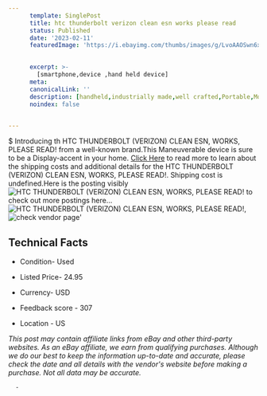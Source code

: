 ```yaml
---
      template: SinglePost
      title: htc thunderbolt verizon clean esn works please read 
      status: Published
      date: '2023-02-11'
      featuredImage: 'https://i.ebayimg.com/thumbs/images/g/LvoAAOSwn6xjYBbY/s-l225.jpg'
       

      excerpt: >-
        [smartphone,device ,hand held device]
      meta:
      canonicalLink: ''
      description: [handheld,industrially made,well crafted,Portable,Mobile,Compact,Convenient,Lightweight,Maneuverable,Man-portable,Miniature,Carriable,Hand-held,Light,Holdable,Transportable,Mobile device,Pocket-sized,On-the-go,Wireless,Cordless,Compact size,Convenient size, smartphone,device ,hand held device]
      noindex: false
      

---
```

$
      Introducing th HTC THUNDERBOLT (VERIZON) CLEAN ESN, WORKS, PLEASE READ! from a well-known brand.This Maneuverable device  is sure to be a Display-accent in your home. [Click Here](https://www.ebay.com/itm/175471799422?hash=item28daef2c7e%3Ag%3ALvoAAOSwn6xjYBbY&mkevt=1&mkcid=1&mkrid=711-53200-19255-0&campid=%253CePNCampaignId%253E&customid=%253CreferenceId%253E&toolid=10049) to read more to learn about the shipping costs and additional details for the HTC THUNDERBOLT (VERIZON) CLEAN ESN, WORKS, PLEASE READ!. Shipping cost is undefined.Here is the posting visibly ![HTC THUNDERBOLT (VERIZON) CLEAN ESN, WORKS, PLEASE READ!](https://i.ebayimg.com/thumbs/images/g/LvoAAOSwn6xjYBbY/s-l225.jpg) to check out more postings here... ![HTC THUNDERBOLT (VERIZON) CLEAN ESN, WORKS, PLEASE READ!](https://i.ebayimg.com/images/g/LvoAAOSwn6xjYBbY/s-l1600.jpg), ![check vendor page](https://origin-galleryplus.ebayimg.com/ws/web/175471799422_2_0_1/225x225.jpg,https://origin-galleryplus.ebayimg.com/ws/web/175471799422_3_0_1/225x225.jpg,https://origin-galleryplus.ebayimg.com/ws/web/175471799422_4_0_1/225x225.jpg,https://origin-galleryplus.ebayimg.com/ws/web/175471799422_5_0_1/225x225.jpg)'

      

 ## Technical Facts 



     
      

 - Condition- Used 


      

 - Listed Price- 24.95 


      

 - Currency- USD 


      

 - Feedback score - 307 


      

 - Location - US 


      
      

 *_This post may contain affiliate links from eBay and other third-party websites. As an eBay affiliate, we earn from qualifying purchases. Although we do our best to keep the information up-to-date and accurate, please check the date and all details with the vendor's website before making a purchase. Not all data may be accurate._*




      -
